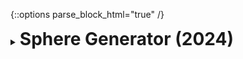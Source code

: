 {::options parse_block_html="true" /}
<details>
  <summary><h1 style="display:inline">Sphere Generator (2024)</h1></summary>

![](https://blog.matheusamazonas.net/assets/images/post22/sphere_display.png)

Sphere Generator is a free Unity package/plugin that generates spheres (UV, cube and icospheres) of arbitrary detail levels procedurally. It's extremely useful when Unity's standard sphere mesh doesn't contain enough detail for your needs and/or you don't want to restrict yourself to pre-generated meshes. Its first version (1.0.0) was released in May 2024 and its latest version is [1.0.2](https://github.com/matheusamazonas/sphere_generator/releases/tag/1.0.2).

Sphere Generator is distributed under the terms of the MIT [license](https://github.com/matheusamazonas/sphere_generator/blob/main/LICENSE).

Role: Game Developer  
Team size: 1  
Platform: Unity tool  
Engine/Language: Unity/C#  
Package: [Sphere Generator on OpenUPM](https://openupm.com/packages/com.lazysquirrellabs.spheregenerator)  
Source code: [Sphere Generator on GitHub](https://github.com/matheusamazonas/sphere_generator)  
</details>